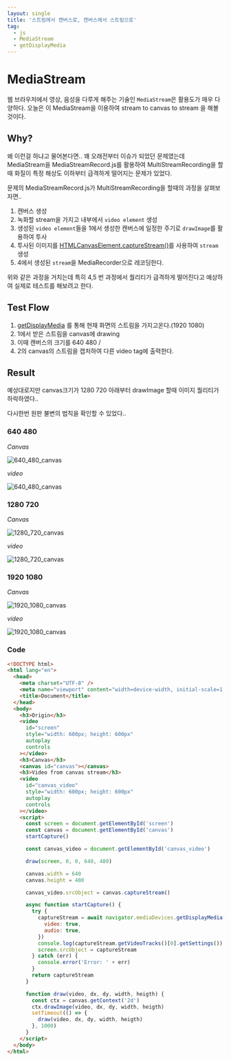 ```yaml
---
layout: single
title: '스트림에서 캔버스로, 캔버스에서 스트림으로'
tag:
  - js
  - MediaStream
  - getDisplayMedia
---
```


# MediaStream

웹 브라우저에서 영상, 음성을 다루게 해주는 기술인 `MediaStream`은 활용도가 매우 다양하다. 오늘은 이 MediaStream을 이용하여 stream to canvas to stream 을 해볼것이다.

## Why?

왜 이런걸 하냐고 물어본다면.. 꽤 오래전부터 이슈가 되었던 문제였는데 MediaStream을 MediaStreamRecord.js를 활용하여 MultiStreamRecording을 할때 화질이 특정 해상도 이하부터 급격하게 떨어지는 문제가 있었다.

문제의 MediaStreamRecord.js가 MultiStreamRecording을 할때의 과정을 살펴보자면..

1. 캔버스 생성
2. 녹화할 stream을 가지고 내부에서 `video element` 생성
3. 생성된 `video element`들을 1에서 생성한 캔버스에 일정한 주기로 `drawImage`를 활용하여 투사
4. 투사된 이미지를 [HTMLCanvasElement.captureStream()](https://developer.mozilla.org/en-US/docs/Web/API/HTMLCanvasElement/captureStream)를 사용하여 `stream` 생성
5. 4에서 생성된 `stream`을 MediaRecorder으로 레코딩한다.

위와 같은 과정을 거치는데 특히 4,5 번 과정에서 퀄리티가 급격하게 떨어진다고 예상하여 실제로 테스트를 해보려고 한다.

## Test Flow

1. [getDisplayMedia](https://developer.mozilla.org/en-US/docs/Web/API/MediaDevices/getDisplayMedia) 를 통해 현재 화면의 스트림을 가지고온다.(1920 1080)
2. 1에서 받은 스트림을 canvas에 drawing
3. 이때 캔버스의 크기를 640 480 /
4. 2의 canvas의 스트림을 캡처하여 다른 video tag에 출력한다.

## Result

예상대로지만 canvas크기가 1280 720 아래부터 drawImage 할때 이미지 퀄리티가 하락하였다..

다시한번 원판 불변의 법칙을 확인할 수 있었다..

### 640 480

_Canvas_

![640_480_canvas](https://raw.githubusercontent.com/momoci99/momoci99.github.io/master/assets/img/videoImage/640_480_canvas.png)

_video_

![640_480_canvas](https://raw.githubusercontent.com/momoci99/momoci99.github.io/master/assets/img/videoImage/640_480_video.PNG)

### 1280 720

_Canvas_

![1280_720_canvas](https://raw.githubusercontent.com/momoci99/momoci99.github.io/master/assets/img/videoImage/1280_720_canvas.png)

_video_

![1280_720_canvas](https://raw.githubusercontent.com/momoci99/momoci99.github.io/master/assets/img/videoImage/1280_720_video.PNG)

### 1920 1080

_Canvas_

![1920_1080_canvas](https://raw.githubusercontent.com/momoci99/momoci99.github.io/master/assets/img/videoImage/1920_1080_canvas.png)

_video_

![1920_1080_canvas](https://raw.githubusercontent.com/momoci99/momoci99.github.io/master/assets/img/videoImage/1920_1080_video.PNG)

### Code

```html
<!DOCTYPE html>
<html lang="en">
  <head>
    <meta charset="UTF-8" />
    <meta name="viewport" content="width=device-width, initial-scale=1.0" />
    <title>Document</title>
  </head>
  <body>
    <h3>Origin</h3>
    <video
      id="screen"
      style="width: 600px; height: 600px"
      autoplay
      controls
    ></video>
    <h3>Canvas</h3>
    <canvas id="canvas"></canvas>
    <h3>Video from canvas stream</h3>
    <video
      id="canvas_video"
      style="width: 600px; height: 600px"
      autoplay
      controls
    ></video>
    <script>
      const screen = document.getElementById('screen')
      const canvas = document.getElementById('canvas')
      startCapture()

      const canvas_video = document.getElementById('canvas_video')

      draw(screen, 0, 0, 640, 480)

      canvas.width = 640
      canvas.height = 480

      canvas_video.srcObject = canvas.captureStream()

      async function startCapture() {
        try {
          captureStream = await navigator.mediaDevices.getDisplayMedia({
            video: true,
            audio: true,
          })
          console.log(captureStream.getVideoTracks()[0].getSettings())
          screen.srcObject = captureStream
        } catch (err) {
          console.error('Error: ' + err)
        }
        return captureStream
      }

      function draw(video, dx, dy, width, heigth) {
        const ctx = canvas.getContext('2d')
        ctx.drawImage(video, dx, dy, width, heigth)
        setTimeout(() => {
          draw(video, dx, dy, width, heigth)
        }, 1000)
      }
    </script>
  </body>
</html>
```
